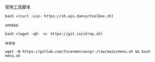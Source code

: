 
常用工具脚本
```
bash <(curl -Lso- https://sh.vps.dance/toolbox.sh)
```

vmess
```
bash <(wget -qO- -o- https://git.io/v2ray.sh)
```

warp
```
wget -N https://gitlab.com/fscarmen/warp/-/raw/main/menu.sh && bash menu.sh
```
